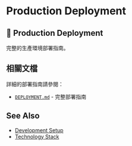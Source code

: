 # Production Deployment

## 🚀 Production Deployment

完整的生產環境部署指南。

## 相關文檔

詳細的部署指南請參閱：
- [`DEPLOYMENT.md`](../../DEPLOYMENT.md) - 完整部署指南

## See Also

- [Development Setup](../development/setup.md)
- [Technology Stack](../architecture/tech-stack.md)